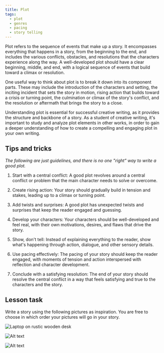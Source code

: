 ```yaml
---
title: Plot
tags:
  - plot
  - genres
  - pacing
  - story telling
---
```


Plot refers to the sequence of events that make up a story. It encompasses everything that happens in a story, from the beginning to the end, and includes the various conflicts, obstacles, and resolutions that the characters experience along the way. A well-developed plot should have a clear beginning, middle, and end, with a logical sequence of events that build toward a climax or resolution.

One useful way to think about plot is to break it down into its component parts. These may include the introduction of the characters and setting, the inciting incident that sets the story in motion, rising action that builds toward a crisis or turning point, the culmination or climax of the story's conflict, and the resolution or aftermath that brings the story to a close.

Understanding plot is essential for successful creative writing, as it provides the structure and backbone of a story. As a student of creative writing, it's important to study and analyze plot elements in other works, in order to gain a deeper understanding of how to create a compelling and engaging plot in your own writing.

## Tips and tricks

_The following are just guidelines, and there is no one "right" way to write a good plot._

1. Start with a central conflict: A good plot revolves around a central conflict or problem that the main character needs to solve or overcome.

2. Create rising action: Your story should gradually build in tension and stakes, leading up to a climax or turning point.

3. Add twists and surprises: A good plot has unexpected twists and surprises that keep the reader engaged and guessing.

4. Develop your characters: Your characters should be well-developed and feel real, with their own motivations, desires, and flaws that drive the story.

5. Show, don't tell: Instead of explaining everything to the reader, show what's happening through action, dialogue, and other sensory details.

6. Use pacing effectively: The pacing of your story should keep the reader engaged, with moments of tension and action interspersed with reflection and character development.

7. Conclude with a satisfying resolution: The end of your story should resolve the central conflict in a way that feels satisfying and true to the characters and the story.

## Lesson task

Write a story using the following pictures as inspiration. You are free to choose in which order your pictures will go in your story.

![Laptop on rustic wooden desk](https://fastly.picsum.photos/id/9/5000/3269.jpg?hmac=cZKbaLeduq7rNB8X-bigYO8bvPIWtT-mh8GRXtU3vPc)

![Alt text](https://picsum.photos/id/1/200/300)

![Alt text](https://picsum.photos/id/11/100/100)

